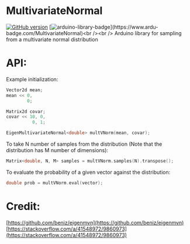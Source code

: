 # MultivariateNormal
[![GitHub version](https://badge.fury.io/gh/PowerBroker2%2FMultivariateNormal.svg)](https://badge.fury.io/gh/PowerBroker2%2FMultivariateNormal) [![arduino-library-badge](https://www.ardu-badge.com/badge/MultivariateNormal.svg?)](https://www.ardu-badge.com/MultivariateNormal)<br /><br />
Arduino library for sampling from a multivariate normal distribution

# API:
Example initialization:
```C++
Vector2d mean;
mean << 0,
        0;

Matrix2d covar;
covar << 10, 0,
          0, 1;

EigenMultivariateNormal<double> multVNorm(mean, covar);
```

To take N number of samples from the distribution (Note that the distribution has M number of dimensions):
```C++
Matrix<double, N, M> samples = multVNorm.samples(N).transpose();
```

To evaluate the probability of a given vector against the distribution:
```C++
double prob = multVNorm.eval(vector);
```

# Credit:
[https://github.com/beniz/eigenmvn](https://github.com/beniz/eigenmvn)
[https://stackoverflow.com/a/41548972/9860973](https://stackoverflow.com/a/41548972/9860973)
